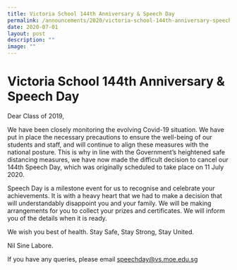 ```yaml
---
title: Victoria School 144th Anniversary & Speech Day
permalink: /announcements/2020/victoria-school-144th-anniversary-speech-day/
date: 2020-07-01
layout: post
description: ""
image: ""
---
```

# **Victoria School 144th Anniversary & Speech Day**

Dear Class of 2019,

 We have been closely monitoring the evolving Covid-19 situation. We have put in place the necessary precautions to ensure the well-being of our students and staff, and will continue to align these measures with the national posture. This is why in line with the Government’s heightened safe distancing measures, we have now made the difficult decision to cancel our 144th Speech Day, which was originally scheduled to take place on 11 July 2020.

Speech Day is a milestone event for us to recognise and celebrate your achievements. It is with a heavy heart that we had to make a decision that will understandably disappoint you and your family. We will be making arrangements for you to collect your prizes and certificates. We will inform you of the details when it is ready.

We wish you best of health. Stay Safe, Stay Strong, Stay United.

Nil Sine Labore.

If you have any queries, please email [speechday@vs.moe.edu.sg](mailto:speechday@vs.moe.edu.sg)
